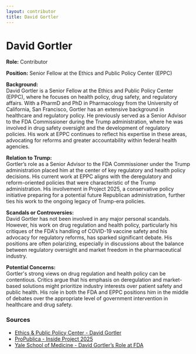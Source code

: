 ```yaml
---
layout: contributor
title: David Gortler
---
```


# David Gortler

**Role:** Contributor

**Position:** Senior Fellow at the Ethics and Public Policy Center (EPPC)

**Background:**  
David Gortler is a Senior Fellow at the Ethics and Public Policy Center (EPPC), where he focuses on health policy, drug safety, and regulatory affairs. With a PharmD and PhD in Pharmacology from the University of California, San Francisco, Gortler has an extensive background in healthcare and regulatory policy. He previously served as a Senior Advisor to the FDA Commissioner during the Trump administration, where he was involved in drug safety oversight and the development of regulatory policies. His work at EPPC continues to reflect his expertise in these areas, advocating for reforms and greater accountability within federal health agencies.

**Relation to Trump:**  
Gortler’s role as a Senior Advisor to the FDA Commissioner under the Trump administration placed him at the center of key regulatory and health policy decisions. His current work at EPPC aligns with the deregulatory and reform-oriented policies that were characteristic of the Trump administration. His involvement in Project 2025, a conservative policy initiative preparing for a potential future Republican administration, further ties his work to the ongoing legacy of Trump-era policies.

**Scandals or Controversies:**  
David Gortler has not been involved in any major personal scandals. However, his work on drug regulation and health policy, particularly his critiques of the FDA's handling of COVID-19 vaccine safety and his advocacy for regulatory reforms, has sparked significant debate. His positions are often polarizing, especially in discussions about the balance between regulatory oversight and market freedom in the pharmaceutical industry.

**Potential Concerns:**  
Gortler's strong views on drug regulation and health policy can be contentious. Critics argue that his emphasis on deregulation and market-based solutions might prioritize industry interests over patient safety and public health. His role in both the FDA and EPPC positions him in the middle of debates over the appropriate level of government intervention in healthcare and drug safety.

### Sources
- [Ethics & Public Policy Center - David Gortler](https://eppc.org)
- [ProPublica - Inside Project 2025](https://www.propublica.org/article/project-2025-training-videos)
- [Yale School of Medicine - David Gortler’s Role at FDA](https://medicine.yale.edu/news/yale-medicine-magazine/yale-senior-advisor-to-the-fda-commissioner/)
